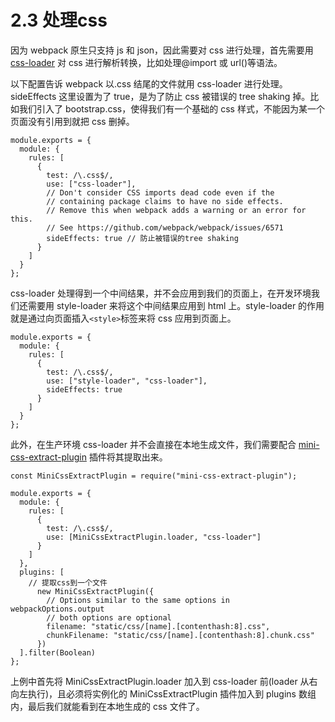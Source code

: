 # 2.3 处理css

因为 webpack 原生只支持 js 和 json，因此需要对 css 进行处理，首先需要用 [css-loader](https://github.com/webpack-contrib/css-loader) 对 css 进行解析转换，比如处理@import 或 url\(\)等语法。

以下配置告诉 webpack 以.css 结尾的文件就用 css-loader 进行处理。sideEffects 这里设置为了 true，是为了防止 css 被错误的 tree shaking 掉。比如我们引入了 bootstrap.css，使得我们有一个基础的 css 样式，不能因为某一个页面没有引用到就把 css 删掉。

```text
module.exports = {
  module: {
    rules: [
      {
        test: /\.css$/,
        use: ["css-loader"],
        // Don't consider CSS imports dead code even if the
        // containing package claims to have no side effects.
        // Remove this when webpack adds a warning or an error for this.
        // See https://github.com/webpack/webpack/issues/6571
        sideEffects: true // 防止被错误的tree shaking
      }
    ]
  }
};
```

css-loader 处理得到一个中间结果，并不会应用到我们的页面上，在开发环境我们还需要用 style-loader 来将这个中间结果应用到 html 上。style-loader 的作用就是通过向页面插入`<style>`标签来将 css 应用到页面上。

```text
module.exports = {
  module: {
    rules: [
      {
        test: /\.css$/,
        use: ["style-loader", "css-loader"],
        sideEffects: true
      }
    ]
  }
};
```

此外，在生产环境 css-loader 并不会直接在本地生成文件，我们需要配合 [mini-css-extract-plugin](https://github.com/webpack-contrib/mini-css-extract-plugin) 插件将其提取出来。

```text
const MiniCssExtractPlugin = require("mini-css-extract-plugin");

module.exports = {
  module: {
    rules: [
      {
        test: /\.css$/,
        use: [MiniCssExtractPlugin.loader, "css-loader"]
      }
    ]
  },
  plugins: [
    // 提取css到一个文件
      new MiniCssExtractPlugin({
        // Options similar to the same options in webpackOptions.output
        // both options are optional
        filename: "static/css/[name].[contenthash:8].css",
        chunkFilename: "static/css/[name].[contenthash:8].chunk.css"
      })
  ].filter(Boolean)
};
```

上例中首先将 MiniCssExtractPlugin.loader 加入到 css-loader 前\(loader 从右向左执行\)，且必须将实例化的 MiniCssExtractPlugin 插件加入到 plugins 数组内，最后我们就能看到在本地生成的 css 文件了。


